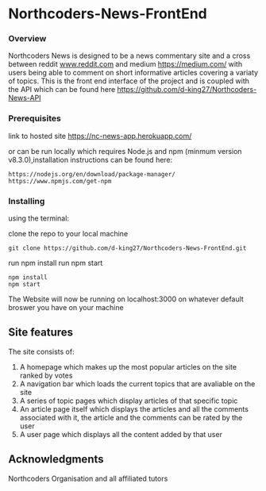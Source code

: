 # Northcoders-News-FrontEnd

### Overview

Northcoders News is designed to be a news commentary site and a cross between reddit www.reddit.com and medium https://medium.com/ with users being able to comment on short informative articles covering a variaty of topics. This is the front end interface of the project and is coupled with the API which can be found here https://github.com/d-king27/Northcoders-News-API

### Prerequisites

link to hosted site https://nc-news-app.herokuapp.com/

or 
can be run locally which requires Node.js and npm (minmum version v8.3.0),installation instructions can be found here:

```
https://nodejs.org/en/download/package-manager/
https://www.npmjs.com/get-npm
```

### Installing
using the terminal:

clone the repo to your local machine
```
git clone https://github.com/d-king27/Northcoders-News-FrontEnd.git
```
run npm install
run npm start 

```
npm install
npm start
```

The Website will now be running on localhost:3000 on whatever default broswer you have on your machine


## Site features
The site consists of:

1.  A homepage which makes up the most popular articles on the site ranked by votes
2.  A navigation bar which loads the current topics that are avaliable on the site
3.  A series of topic pages which display articles of that specific topic
4.  An article page itself which displays the articles and all the comments associated with it, the article and the comments can be rated by the user
5.  A user page which displays all the content added by that user




## Acknowledgments

Northcoders Organisation and all affiliated tutors
